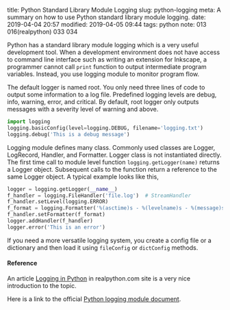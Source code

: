 title: Python Standard Library Module Logging
slug: python-logging
meta: A summary on how to use Python standard library module logging. 
date: 2019-04-04 20:57
modified: 2019-04-05 09:44
tags: python 
note: 013 016(realpython) 033 034


Python has a standard library module logging which is a very useful development 
tool.  When a development environment does not have access to command line 
interface such as writing an extension for Inkscape, a programmer cannot call `print` 
function to output intermediate program variables.  Instead, you use logging module
to monitor program flow. 

The default logger is named root.  You only need three lines of code to output
some information to a log file.  Predefined logging levels are debug, info, 
warning, error, and critical.  By default, root logger only outputs messages
with a severity level of warning and above. 

```python
import logging
logging.basicConfig(level=logging.DEBUG, filename='logging.txt')
logging.debug('This is a debug message')
``` 
Logging module defines many class.  Commonly used classes are Logger,
LogRecord, Handler, and Formatter.  Logger class is not instantiated directly. 
The first time call to module level function  `logging.getLogger(name)` returns
a Logger object.  Subsequent calls to the function return a reference to the same 
Logger object. A typical example looks like this, 

```python
logger = logging.getLogger(__name__)
f_handler = logging.FileHandler('file.log')  # StreamHandler
f_handler.setLevel(logging.ERROR)
f_format = logging.Formatter('%(asctime)s - %(levelname)s - %(message)s')
f_handler.setFormatter(f_format)
logger.addHandler(f_handler)
logger.error('This is an error')
```

If you need a more versatile logging system, you create a config file or a 
dictionary and then load it using `fileConfig` or `dictConfig` methods. 
 
#### Reference
 
An article 
[Logging in Python](https://realpython.com/python-logging/) 
in realpython.com site is a very nice introduction to the topic. 

Here is a link to the official 
[Python logging module document](https://docs.python.org/3/howto/logging.html). 
 
